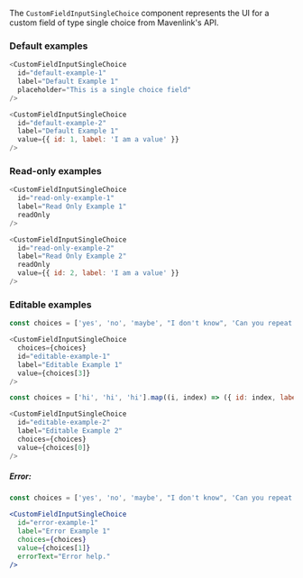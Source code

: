 The `CustomFieldInputSingleChoice` component represents the UI for a custom field of type single choice from Mavenlink's API.

### Default examples

```js
<CustomFieldInputSingleChoice
  id="default-example-1"
  label="Default Example 1"
  placeholder="This is a single choice field"
/>
```

```js
<CustomFieldInputSingleChoice
  id="default-example-2"
  label="Default Example 1"
  value={{ id: 1, label: 'I am a value' }}
/>
```

### Read-only examples

```js
<CustomFieldInputSingleChoice
  id="read-only-example-1"
  label="Read Only Example 1"
  readOnly
/>
```

```js
<CustomFieldInputSingleChoice
  id="read-only-example-2"
  label="Read Only Example 2"
  readOnly
  value={{ id: 2, label: 'I am a value' }}
/>
```

### Editable examples

```js
const choices = ['yes', 'no', 'maybe', "I don't know", 'Can you repeat the question?'].map((i, index) => ({ id: index, label: i }));

<CustomFieldInputSingleChoice
  choices={choices}
  id="editable-example-1"
  label="Editable Example 1"
  value={choices[3]}
/>
```

```js
const choices = ['hi', 'hi', 'hi'].map((i, index) => ({ id: index, label: i }));

<CustomFieldInputSingleChoice
  id="editable-example-2"
  label="Editable Example 2"
  choices={choices}
  value={choices[0]}
/>
```

##### Error:
```jsx
const choices = ['yes', 'no', 'maybe', "I don't know", 'Can you repeat the question?'].map((i, index) => ({ id: index, label: i }));

<CustomFieldInputSingleChoice
  id="error-example-1"
  label="Error Example 1"
  choices={choices}
  value={choices[1]}
  errorText="Error help."
/>
```
